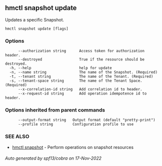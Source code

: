 ## hmctl snapshot update

Updates a specific Snapshot.

```
hmctl snapshot update [flags]
```

### Options

```
      --authorization string      Access token for authorization header.
      --destroyed                 True if the resource should be destroyed.
  -h, --help                      help for update
  -n, --name string               The name of the Snapshot. (Required)
  -t, --tenant string             The name of the Tenant. (Required)
  -s, --tenant-space string       The name of the Tenant Space. (Required)
      --x-correlation-id string   Add correlation id to header.
      --x-request-id string       Add operation idempotence id to header.
```

### Options inherited from parent commands

```
      --output-format string   Output format (default "pretty-print")
      --profile string         Configuration profile to use
```

### SEE ALSO

* [hmctl snapshot](hmctl_snapshot.md)	 - Perform operations on snapshot resources

###### Auto generated by spf13/cobra on 17-Nov-2022
